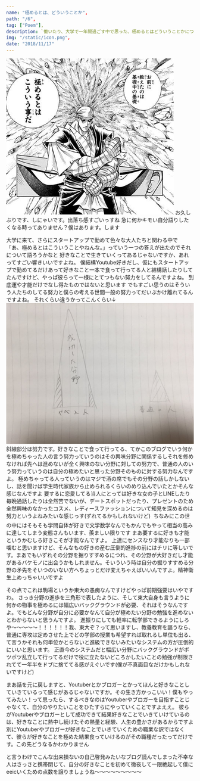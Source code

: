 ```yaml
---
name: "極めるとは、どういうことか",
path: "/6",
tag: ["Poem"],
description: `働いたり、大学で一年間過ごす中で思った、極めるとはどういうことかについての拙いポエムですね`,
img: "/static/icon.png",
date: "2018/11/17"
---
```


<img src="/static/6-1.jpg">
お久しぶりです、しにゃいです。出落ち感すごいっすね
急に何かキモい自分語りしたくなる時ってありません？僕はあります。します

大学に来て、さらにスタートアップで勤めて色々な大人たちと関わる中で
「あ、極めるとはこういうことやねんな。」っていう一つの答えが出たのでそれについて語ろうかなと
好きなことで生きていくってあるじゃないですか、あれってすごい響きいいですよね。
僕結構Youtube好きだし、仮にもスタートアップで勤めてるだけあって好きなこと一本で食って行ってる人と結構話したりしてたんですけど、やっぱ彼らって一様にとてつもない努力をしてるんですよね。
到底運や才能だけでなし得たものではないと思います
でもすごい思うのはそういう人たちのしてる努力と僕らの考える世間一般の努力ってだいぶかけ離れてるんですよね。
それくらい違うかってこんくらい↓
<img src="/static/6-2.jpg">
斜線部分は努力です。好きなことで食って行ってる、てかこのブログでいう何かを極めちゃった人の言う努力っていうのはその興味分野に関係するしそれを修めなければ先へは進めないが全く興味のない分野に対しての努力で、普通の人のいう努力っていうのは自分の極めたいと思った分野そのものに対する努力なんですよ。
極めちゃってる人っていうのはマジで酒の席でもその分野の話しかしないし、話を聞けば学生時代家族から止められるくらいのめり込んでいたとかそんな感じなんですよ
要するに恋愛してる当人にとっては好きな女の子とLINEしたり毎晩通話したりは全然苦でないが、デートスポットだったり、プレゼントのため全然興味のなかったコスメ、レディースファッションについて知見を深めるのは努力というよねみたいな感じっす(ずれてるかもしれないけど) 
ちなみにこの世の中にはそもそも学問自体が好きで文学数学なんでもかんでもやって相当の高みに達してしまう変態さんもいます、羨ましい限りです
まあ要するに好きも才能というかむしろ好きこそが才能なんですよ。
上達にセンスなり才能なりも一部噛むと思いますけど、そんなもの好きの産む圧倒的進捗の前にはチリに等しいです。まあでもいずれその分野を掘りすすめるにつれ、その分野が大好きだし才能があるバケモノに出会うかもしれません。そいういう時は自分の掘りすすめる分野の矛先をそいつのいない方へちょっとだけ変えちゃえばいいんですよ。精神衛生上めっちゃいいですよ

その点でこれは駒場というか東大の愚痴なんですけどやっぱ前期強要はいやですわ。
さっき分野の進歩を三角形で表したように、そして東大自身も言うように何かの物事を極めるには幅広いバックグラウンドが必要、それはそうなんですよ。でもどんな分野が自分に必要かなんて自分が極めたい分野の勉強を進めないとわからないと思うんですよ。 
進振りにしても軽率に転学部できるようにしろや〜〜〜〜〜！！！！！！我、東大ぞ？って思いますし、教養教育を謳うなら、普通に専攻は定めさせた上でどの学部の授業も希望すれば取れるし単位も出る、て言うかそれも何単位かとらないと進級できないみたいなシステムの方が圧倒的にいいと思います。
正直今のシステムだと幅広い分野にバックグラウンドがポツポツ乱立して行ってるだけで役に立たないどころかしたいことの勉強が制限されてて一年半をドブに捨ててる感がえぐいです(僕が不真面目なだけかもしれないですけど)

まあ話を元に戻しますと、Youtuberとかブロガーとかってほんと好きなことしていきているって感じがあるじゃないですか。その生き方かっこいい！僕もやってみたい！って思ったら、するべきなのはYoutuberやブロガーを目指すことじゃなくて、自分のやりたいことをひたすらにやっていくことですよええ。
彼らがYoutuberやブロガーとして成功できて結果好きなことでいきていけているのは、好きなことに熱中し続けたその熱量と経験、人生の豊かさがあるからですよ
別にYoutuberやブロガーが好きなことでいきていくための職業な訳ではなくて、彼らが好きなことを極めた結果食っていけるのがその職種だったってだけです。この先どうなるかわかりません

と言うわけでこんな出来損ないの自己啓発みたいなブログ読んでしまった不幸な人はさっさと携帯閉じて、自分の好きなことを初めて徹夜して一限絶起して僕にeeicいくための点数を譲りましょうね〜〜〜〜〜〜〜〜〜